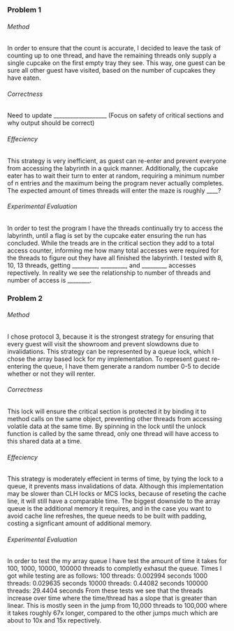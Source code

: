 ### Problem 1
###### Method
In order to ensure that the count is accurate, I decided to leave the task of counting up to one thread, and have the remaining threads only supply a single cupcake on the first empty tray they see. This way, one guest can be sure all other guest have visited, based on the number of cupcakes they have eaten.

###### Correctness
Need to update ___________________ (Focus on safety of critical sections and why output should be correct)

###### Effeciency
This strategy is very inefficient, as guest can re-enter and prevent everyone from accessing the labyrinth in a quick manner. Additionally, the cupcake eater has to wait their turn to enter at random, requiring a minimum number of n entries and the maximum being the program never actually completes. The expected amount of times threads will enter the maze is roughly ____?

###### Experimental Evaluation
In order to test the program I have the threads continually try to access the labyrinth, until a flag is set by the cupcake eater ensuring the run has concluded. While the treads are in the critical section they add to a total access counter, informing me how many total accesses were required for the threads to figure out they have all finished the labyrinth. I tested with 8, 10, 13 threads, getting _________, _________, and _________ accesses repectively. In reality we see the relationship to number of threads and number of access is ________.

### Problem 2
###### Method
I chose protocol 3, because it is the strongest strategy for ensuring that every guest will visit the showroom and prevent slowdowns due to invalidations. This strategy can be represented by a queue lock, which I chose the array based lock for my implementation. To represent guest re-entering the queue, I have them generate a random number 0-5 to decide whether or not they will renter.

###### Correctness
This lock will ensure the critical section is protected it by binding it to method calls on the same object, preventing other threads from accessing volatile data at the same time. By spinning in the lock until the unlock function is called by the same thread, only one thread will have access to this shared data at a time.

###### Effeciency
This strategy is moderately effecient in terms of time, by tying the lock to a queue, it prevents mass invalidations of data. Although this implementation may be slower than CLH locks or MCS locks, because of reseting the cache line, it will still have a comparable time. The biggest downside to the array queue is the additional memory it requires, and in the case you want to avoid cache line refreshes, the queue needs to be built with padding, costing a signficant amount of additional memory.

###### Experimental Evaluation
In order to test the my array queue I have test the amount of time it takes for 100, 1000, 10000, 100000 threads to completly exhasut the queue. Times I got while testing are as follows:
100 threads: 0.002994 seconds
1000 threads: 0.029635 seconds
10000 threads: 0.44082 seconds
100000 threads: 29.4404 seconds
From these tests we see that the threads increase over time where the time/thread has a slope that is greater than linear.
This is mostly seen in the jump from 10,000 threads to 100,000 where it takes roughly 67x longer, compared to the other jumps much which are about to 10x and 15x repectively.